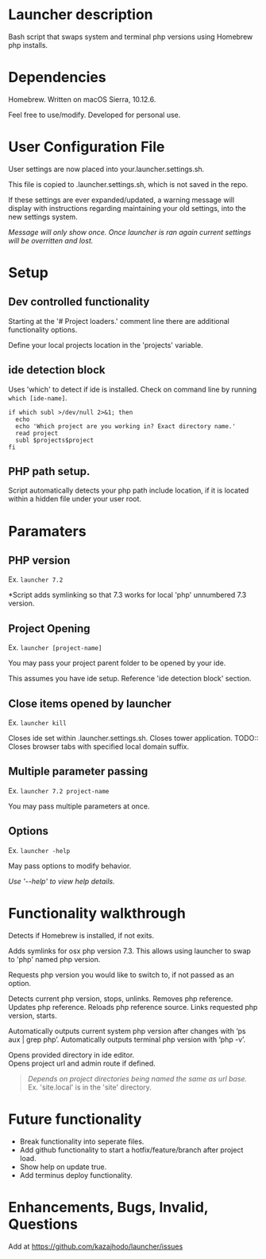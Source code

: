 # Launcher description
Bash script that swaps system and terminal php versions using Homebrew php installs.

# Dependencies
Homebrew.
Written on macOS Sierra, 10.12.6.

Feel free to use/modify. Developed for personal use.


# User Configuration File
User settings are now placed into your.launcher.settings.sh.

This file is copied to .launcher.settings.sh, which is not saved in the repo.

If these settings are ever expanded/updated, a warning message will display with instructions regarding maintaining your old settings, into the new settings system.

_Message will only show once. Once launcher is ran again current settings will be overritten and lost._


# Setup

## Dev controlled functionality
Starting at the '# Project loaders.' comment line there are additional functionality options.

Define your local projects location in the 'projects' variable.

## ide detection block
Uses 'which' to detect if ide is installed.
Check on command line by running ```which [ide-name]```.
```
if which subl >/dev/null 2>&1; then
  echo
  echo 'Which project are you working in? Exact directory name.'
  read project
  subl $projects$project
fi
```

## PHP path setup.
Script automatically detects your php path include location, if it is located within a hidden file under your user root.


# Paramaters

## PHP version
Ex. ```launcher 7.2```

*Script adds symlinking so that 7.3 works for local 'php' unnumbered 7.3 version.

## Project Opening
Ex. ```launcher [project-name]```

You may pass your project parent folder to be opened by your ide.

This assumes you have ide setup. Reference 'ide detection block' section.

## Close items opened by launcher
Ex. ```launcher kill```

Closes ide set within .launcher.settings.sh.
Closes tower application.
TODO:: Closes browser tabs with specified local domain suffix.

## Multiple parameter passing
Ex. ```launcher 7.2 project-name```

You may pass multiple parameters at once.

## Options
Ex. ```launcher -help```

May pass options to modify behavior.

_Use '--help' to view help details._


# Functionality walkthrough
Detects if Homebrew is installed, if not exits.

Adds symlinks for osx php version 7.3.
This allows using launcher to swap to 'php' named php version.

Requests php version you would like to switch to, if not passed as an option.

Detects current php version, stops, unlinks.
Removes php reference.
Updates php reference.
Reloads php reference source.
Links requested php version, starts.

Automatically outputs current system php version after changes with ‘ps aux | grep php’.
Automatically outputs terminal php version with ‘php -v’.

Opens provided directory in ide editor.   
Opens project url and admin route if defined.   
> _Depends on project directories being named the same as url base._   
Ex. 'site.local' is in the 'site' directory.


# Future functionality
+ Break functionality into seperate files.
+ Add github functionality to start a hotfix/feature/branch after project load.
+ Show help on update true.
+ Add terminus deploy functionality.

# Enhancements, Bugs, Invalid, Questions
Add at https://github.com/kazajhodo/launcher/issues